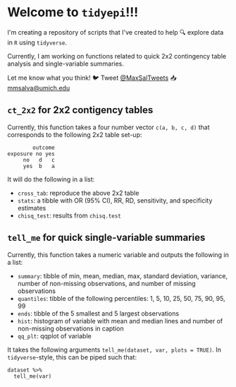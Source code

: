 # Welcome to `tidyepi`!!!

I'm creating a repository of scripts that I've created to help :mag: explore data in `R` using `tidyverse`.

Currently, I am working on functions related to quick 2x2 contingency table analysis and single-variable summaries.

Let me know what you think!
:bird: Tweet [@MaxSalTweets](https://twitter.com/MaxSalTweets)
:inbox_tray: [mmsalva@umich.edu](mailto:mmsalva@umich.edu)

## `ct_2x2` for 2x2 contigency tables

Currently, this function takes a four number vector `c(a, b, c, d)` that corresponds to the following 2x2 table set-up:

```
        outcome
exposure no yes
     no   d   c
     yes  b   a
```

It will do the following in a list:
 * `cross_tab`: reproduce the above 2x2 table
 * `stats`: a tibble with OR (95% CI), RR, RD, sensitivity, and specificity estimates
 * `chisq_test`: results from `chisq.test`


## `tell_me` for quick single-variable summaries

Currently, this function takes a numeric variable and outputs the following in a list:

* `summary`: tibble of min, mean, median, max, standard deviation, variance, number of non-missing observations, and number of missing observations
* `quantiles`: tibble of the following percentiles: 1, 5, 10, 25, 50, 75, 90, 95, 99
* `ends`: tibble of the 5 smallest and 5 largest observations
* `hist`: histogram of variable with mean and median lines and number of non-missing observations in caption
* `qq_plt`: qqplot of variable

It takes the following arguments `tell_me(dataset, var, plots = TRUE)`. In `tidyverse`-style, this can be piped such that:
```
dataset %>%
  tell_me(var)
```
